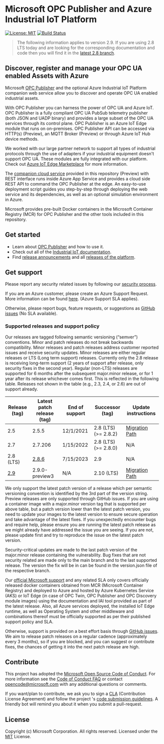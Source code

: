# Microsoft OPC Publisher and Azure Industrial IoT Platform

[![License: MIT](https://img.shields.io/badge/License-MIT-yellow.svg)](https://opensource.org/licenses/MIT) [![Build Status](https://msazure.visualstudio.com/One/_apis/build/status/Custom/Azure_IOT/Industrial/Components/Azure.Industrial-IoT?branchName=main)](https://msazure.visualstudio.com/One/_build/latest?definitionId=86580&branchName=main)

> The following information applies to version 2.9. If you are using 2.8 LTS today and are looking for the corresponding documentation and code then you will find it in the [latest 2.8 branch](https://github.com/Azure/Industrial-IoT/tree/release/2.8.6).

## Discover, register and manage your OPC UA enabled Assets with Azure

Microsoft [OPC Publisher](docs/opc-publisher/readme.md) and the optional Azure Industrial IoT Platform companion web service allow you to discover and operate OPC UA enabled industrial assets.

With OPC Publisher you can  harness the power of OPC UA and Azure IoT. OPC Publisher is a fully compliant OPC UA PubSub telemetry publisher (both JSON and UADP binary) and provides a large subset of the OPC UA services through its control plane. OPC Publisher is an Azure IoT Edge module that runs on on-premises. OPC Publisher API can be accessed via HTTP(s) (Preview), an MQTT Broker (Preview) or through Azure IoT Hub device methods.  

We worked with our large partner network to support all types of industrial protocols through the use of adapters if your industrial equipment doesn't support OPC UA.  These modules are fully integrated with our platform. Check out [Azure IoT Edge Marketplace](https://azuremarketplace.microsoft.com/marketplace/apps/category/internet-of-things?page=1&subcategories=iot-edge-modules) for more information.

The [companion cloud service](docs/web-api/readme.md) provided in this repository (Preview) with REST interface runs inside Azure App Service and provides a cloud side REST API to command the OPC Publisher at the edge. An easy-to-use deployment script guides you step-by-step through deploying the web service and its dependencies, as well as an optional simulation environment in Azure.

Microsoft provides pre-built Docker containers in the Microsoft Container Registry (MCR) for OPC Publisher and the other tools included in this repository.

## Get started

* Learn about [OPC Publisher](docs/opc-publisher/readme.md) and how to use it.
* Check out all of the [Industrial IoT documentation](docs/readme.md).
* Find [release announcements](docs/release-announcement.md) and all [releases of the platform](https://github.com/Azure/Industrial-IoT/releases).

## Get support

Please report any security related issues by following our [security process](security.md).

If you are an Azure customer, please create an Azure Support Request. More information can be found [here](https://azure.microsoft.com/en-us/support/create-ticket/). (Azure Support SLA applies).

Otherwise, please report bugs, feature requests, or suggestions as [GitHub issues](https://github.com/Azure/Industrial-IoT/issues) (No SLA available).

### Supported releases and support policy

Our releases are tagged following semantic versioning (“semver”) conventions. Minor and patch releases do not break backwards compatibility. Minor releases and patch releases address customer reported issues and receive security updates. Minor releases are either regular releases or LTS (Long term support) releases. Currently only the 2.8 release is receiving long-term support (2 years of support after release, only security fixes in the second year). Regular (non-LTS) releases are supported for 6 months after the subsequent major.minor release, or for 1 year after its release whichever comes first. This is reflected in the following table. Releases not shown in the table (e.g., 2.3, 2.4, or 2.6) are out of support already.

| Release (tag)                               | Latest patch release (tag) | End of support | Successor (tag)       | Update instructions                                       |
|---------------------------------------------|----------------------------|----------------|-----------------------|-----------------------------------------------------------|
| 2.5                                         | 2.5.5                      | 12/1/2021      | 2.8  (LTS) (>= 2.8.2) | [Migration Path](docs/opc-publisher/migrationpath.md) |
| 2.7                                         | 2.7.206                    | 1/15/2022      | 2.8  (LTS) (>= 2.8.0) | N/A                                                       |
| 2.8 (LTS)                                   | [2.8.6](https://github.com/Azure/Industrial-IoT/tree/release/2.8.6) | 7/15/2023      | 2.9                   | N/A                                                       |
| [2.9](https://github.com/Azure/Industrial-IoT)| 2.9.0-preview3             | N/A            | 2.10 (LTS)            | [Migration Path](docs/opc-publisher/migrationpath.mdd) |

We only support the latest patch version of a release which per semantic versioning convention is identified by the 3rd part of the version string. Preview releases are only supported through GitHub issues. If you are using a container image with a major.minor version tag that is supported per above table, but a patch version lower than the latest patch version, you need to update your images to the latest version to ensure secure operation and take advantage of the latest fixes. If you unexpectedly encounter bugs and require help, please ensure you are running the latest patch release as we might already have addressed the issue you are seeing. If you are not, please update first and try to reproduce the issue on the latest patch version.

Security-critical updates are made to the last patch version of the major.minor release containing the vulnerability. Bug fixes that are not security related are made only to the main branch and to the last supported release. The version the fix will be in can be found in the version.json file of the respective branch.  

Our [official Microsoft support](https://azure.microsoft.com/en-us/support/create-ticket/) and any related SLA only covers officially released docker containers obtained from MCR (Microsoft Container Registry) and deployed to Azure and hosted by Azure Kubernetes Service (AKS) or IoT Edge (in case of OPC Twin, OPC Publisher and OPC Discovery module images) using the documentation and IAI tool provided as part of the latest release. Also, all Azure services deployed, the installed IoT Edge runtime, as well as Operating System and other middleware and combinations thereof must be officially supported as per their published support policy and SLA.

Otherwise, support is provided on a best effort basis through [GitHub issues](https://github.com/Azure/Industrial-IoT/issues). We aim to release patch releases on a regular cadence (approximately every 3 months), so if you are blocked, and you can suggest or contribute fixes, the chances of getting it into the next patch release are high.

## Contribute

This project has adopted the [Microsoft Open Source Code of Conduct](https://opensource.microsoft.com/codeofconduct). For more information see the [Code of Conduct FAQ](https://opensource.microsoft.com/codeofconduct/faq) or contact [opencode@microsoft.com](mailto:opencode@microsoft.com) with any additional questions or comments.

If you want/plan to contribute, we ask you to sign a [CLA](https://cla.microsoft.com/) (Contribution License Agreement) and follow the project 's [code submission guidelines](contributing.md). A friendly bot will remind you about it when you submit a pull-request.

## License

Copyright (c) Microsoft Corporation. All rights reserved.
Licensed under the [MIT](LICENSE) License.  
